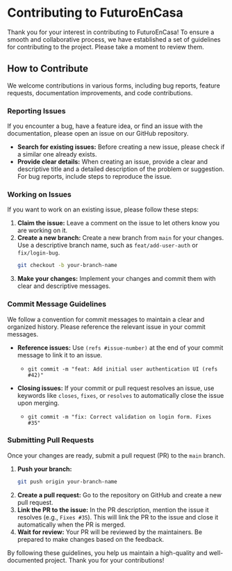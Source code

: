 # Contributing to FuturoEnCasa

Thank you for your interest in contributing to FuturoEnCasa! To ensure a smooth and collaborative process, we have established a set of guidelines for contributing to the project. Please take a moment to review them.

## How to Contribute

We welcome contributions in various forms, including bug reports, feature requests, documentation improvements, and code contributions.

### Reporting Issues

If you encounter a bug, have a feature idea, or find an issue with the documentation, please open an issue on our GitHub repository.

- **Search for existing issues:** Before creating a new issue, please check if a similar one already exists.
- **Provide clear details:** When creating an issue, provide a clear and descriptive title and a detailed description of the problem or suggestion. For bug reports, include steps to reproduce the issue.

### Working on Issues

If you want to work on an existing issue, please follow these steps:

1.  **Claim the issue:** Leave a comment on the issue to let others know you are working on it.
2.  **Create a new branch:** Create a new branch from `main` for your changes. Use a descriptive branch name, such as `feat/add-user-auth` or `fix/login-bug`.
    ```bash
    git checkout -b your-branch-name
    ```
3.  **Make your changes:** Implement your changes and commit them with clear and descriptive messages.

### Commit Message Guidelines

We follow a convention for commit messages to maintain a clear and organized history. Please reference the relevant issue in your commit messages.

- **Reference issues:** Use `(refs #issue-number)` at the end of your commit message to link it to an issue.
  - `git commit -m "feat: Add initial user authentication UI (refs #42)"`

- **Closing issues:** If your commit or pull request resolves an issue, use keywords like `closes`, `fixes`, or `resolves` to automatically close the issue upon merging.
  - `git commit -m "fix: Correct validation on login form. Fixes #35"`

### Submitting Pull Requests

Once your changes are ready, submit a pull request (PR) to the `main` branch.

1.  **Push your branch:**
    ```bash
    git push origin your-branch-name
    ```
2.  **Create a pull request:** Go to the repository on GitHub and create a new pull request.
3.  **Link the PR to the issue:** In the PR description, mention the issue it resolves (e.g., `Fixes #35`). This will link the PR to the issue and close it automatically when the PR is merged.
4.  **Wait for review:** Your PR will be reviewed by the maintainers. Be prepared to make changes based on the feedback.

By following these guidelines, you help us maintain a high-quality and well-documented project. Thank you for your contributions! 